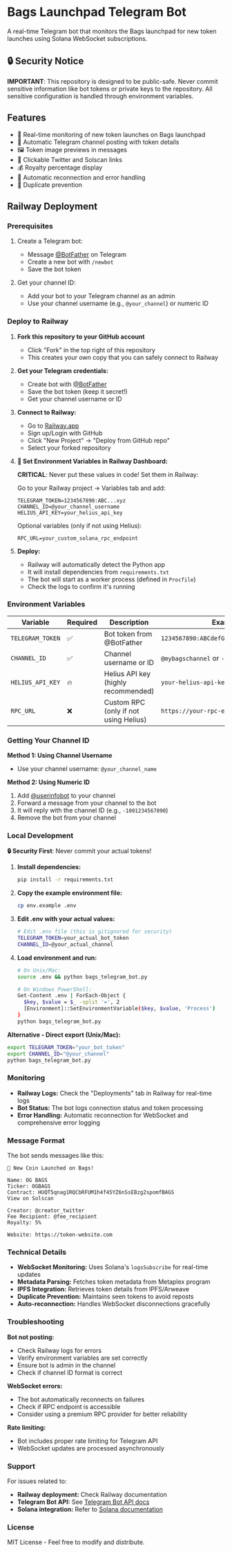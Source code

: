 # Bags Launchpad Telegram Bot

A real-time Telegram bot that monitors the Bags launchpad for new token launches using Solana WebSocket subscriptions.

## 🔒 Security Notice

**IMPORTANT**: This repository is designed to be public-safe. Never commit sensitive information like bot tokens or private keys to the repository. All sensitive configuration is handled through environment variables.

## Features

- 🚀 Real-time monitoring of new token launches on Bags launchpad
- 📱 Automatic Telegram channel posting with token details
- 🖼️ Token image previews in messages
- 🔗 Clickable Twitter and Solscan links
- 💰 Royalty percentage display
- 🔄 Automatic reconnection and error handling
- 🚫 Duplicate prevention

## Railway Deployment

### Prerequisites

1. Create a Telegram bot:
   - Message [@BotFather](https://t.me/BotFather) on Telegram
   - Create a new bot with `/newbot`
   - Save the bot token

2. Get your channel ID:
   - Add your bot to your Telegram channel as an admin
   - Use your channel username (e.g., `@your_channel`) or numeric ID

### Deploy to Railway

1. **Fork this repository to your GitHub account**
   - Click "Fork" in the top right of this repository
   - This creates your own copy that you can safely connect to Railway

2. **Get your Telegram credentials:**
   - Create bot with [@BotFather](https://t.me/BotFather)
   - Save the bot token (keep it secret!)
   - Get your channel username or ID

3. **Connect to Railway:**
   - Go to [Railway.app](https://railway.app)
   - Sign up/Login with GitHub
   - Click "New Project" → "Deploy from GitHub repo"
   - Select your forked repository

4. **🔐 Set Environment Variables in Railway Dashboard:**
   
   **CRITICAL**: Never put these values in code! Set them in Railway:
   
   Go to your Railway project → Variables tab and add:
   ```
   TELEGRAM_TOKEN=1234567890:ABC...xyz
   CHANNEL_ID=@your_channel_username
   HELIUS_API_KEY=your_helius_api_key
   ```

   Optional variables (only if not using Helius):
   ```
   RPC_URL=your_custom_solana_rpc_endpoint
   ```

5. **Deploy:**
   - Railway will automatically detect the Python app
   - It will install dependencies from `requirements.txt`
   - The bot will start as a worker process (defined in `Procfile`)
   - Check the logs to confirm it's running

### Environment Variables

| Variable | Required | Description | Example |
|----------|----------|-------------|---------|
| `TELEGRAM_TOKEN` | ✅ | Bot token from @BotFather | `1234567890:ABCdefGHIjklMNOpqrsTUVwxyz` |
| `CHANNEL_ID` | ✅ | Channel username or ID | `@mybagschannel` or `-1001234567890` |
| `HELIUS_API_KEY` | 🔥 | Helius API key (highly recommended) | `your-helius-api-key` |
| `RPC_URL` | ❌ | Custom RPC (only if not using Helius) | `https://your-rpc-endpoint.com` |

### Getting Your Channel ID

**Method 1: Using Channel Username**
- Use your channel username: `@your_channel_name`

**Method 2: Using Numeric ID**
1. Add [@userinfobot](https://t.me/userinfobot) to your channel
2. Forward a message from your channel to the bot
3. It will reply with the channel ID (e.g., `-1001234567890`)
4. Remove the bot from your channel

### Local Development

**🔒 Security First**: Never commit your actual tokens!

1. **Install dependencies:**
   ```bash
   pip install -r requirements.txt
   ```

2. **Copy the example environment file:**
   ```bash
   cp env.example .env
   ```

3. **Edit .env with your actual values:**
   ```bash
   # Edit .env file (this is gitignored for security)
   TELEGRAM_TOKEN=your_actual_bot_token
   CHANNEL_ID=@your_actual_channel
   ```

4. **Load environment and run:**
   ```bash
   # On Unix/Mac:
   source .env && python bags_telegram_bot.py
   
   # On Windows PowerShell:
   Get-Content .env | ForEach-Object { 
     $key, $value = $_ -split '=', 2
     [Environment]::SetEnvironmentVariable($key, $value, 'Process')
   }
   python bags_telegram_bot.py
   ```

**Alternative - Direct export (Unix/Mac):**
```bash
export TELEGRAM_TOKEN="your_bot_token"
export CHANNEL_ID="@your_channel"
python bags_telegram_bot.py
```

### Monitoring

- **Railway Logs:** Check the "Deployments" tab in Railway for real-time logs
- **Bot Status:** The bot logs connection status and token processing
- **Error Handling:** Automatic reconnection for WebSocket and comprehensive error logging

### Message Format

The bot sends messages like this:

```
🚀 New Coin Launched on Bags!

Name: OG BAGS
Ticker: OGBAGS
Contract: HUQT5qnag1RQCbRFUM1h4f45YZ6nSsEBzg2spomfBAGS
View on Solscan

Creator: @creator_twitter
Fee Recipient: @fee_recipient
Royalty: 5%

Website: https://token-website.com
```

### Technical Details

- **WebSocket Monitoring:** Uses Solana's `logsSubscribe` for real-time updates
- **Metadata Parsing:** Fetches token metadata from Metaplex program
- **IPFS Integration:** Retrieves token details from IPFS/Arweave
- **Duplicate Prevention:** Maintains seen tokens to avoid reposts
- **Auto-reconnection:** Handles WebSocket disconnections gracefully

### Troubleshooting

**Bot not posting:**
- Check Railway logs for errors
- Verify environment variables are set correctly
- Ensure bot is admin in the channel
- Check if channel ID format is correct

**WebSocket errors:**
- The bot automatically reconnects on failures
- Check if RPC endpoint is accessible
- Consider using a premium RPC provider for better reliability

**Rate limiting:**
- Bot includes proper rate limiting for Telegram API
- WebSocket updates are processed asynchronously

### Support

For issues related to:
- **Railway deployment:** Check Railway documentation
- **Telegram Bot API:** See [Telegram Bot API docs](https://core.telegram.org/bots/api)
- **Solana integration:** Refer to [Solana documentation](https://docs.solana.com/)

### License

MIT License - Feel free to modify and distribute.